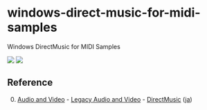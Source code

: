 # windows-direct-music-for-midi-samples
Windows DirectMusic for MIDI Samples

[![](https://img.shields.io/github/license/mashape/apistatus.svg?maxAge=2592000)](LICENSE)
[![](https://ci.appveyor.com/api/projects/status/5q6ydurxysjyob5a?svg=true)](https://ci.appveyor.com/project/skitaoka/windows-direct-music-for-midi-samples)

## Reference

0. [Audio and Video](https://msdn.microsoft.com/en-us/library/ee663260(v=vs.85).aspx) - [Legacy Audio and Video](https://msdn.microsoft.com/en-us/library/hh309469(v=vs.85).aspx) - [DirectMusic](https://msdn.microsoft.com/en-us/library/ms807130.aspx) ([ja](https://msdn.microsoft.com/ja-jp/library/cc353873.aspx))
